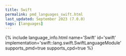 ```yaml
---
title: Swift
permalink: pmd_languages_swift.html
last_updated: September 2023 (7.0.0)
tags: [languages]
---
```


{% include language_info.html name='Swift' id='swift' implementation='swift::lang.swift.SwiftLanguageModule' supports_pmd=true supports_cpd=true %}

